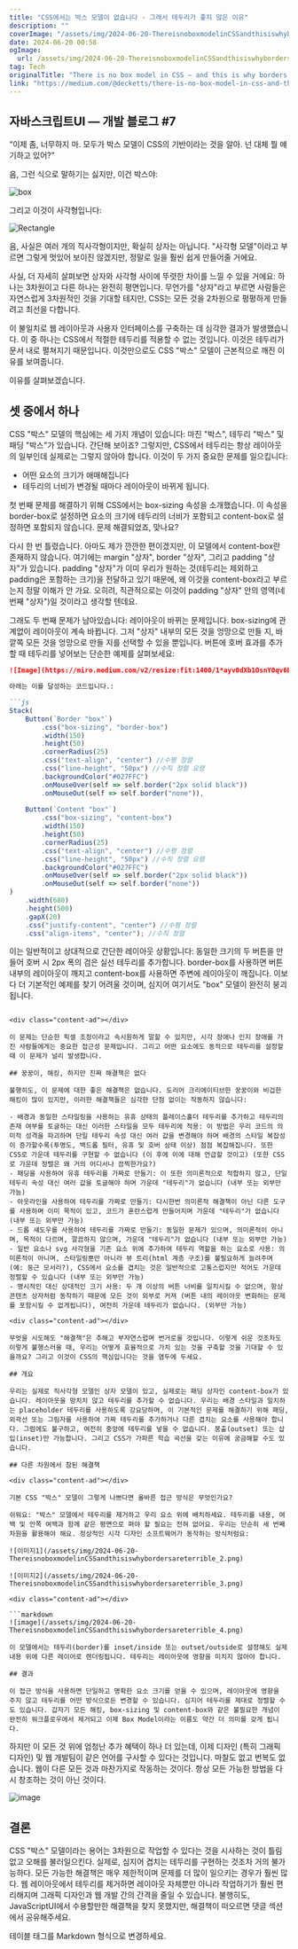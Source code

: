 ```yaml
---
title: "CSS에서는 박스 모델이 없습니다 - 그래서 테두리가 좋지 않은 이유"
description: ""
coverImage: "/assets/img/2024-06-20-ThereisnoboxmodelinCSSandthisiswhybordersareterrible_0.png"
date: 2024-06-20 00:58
ogImage: 
  url: /assets/img/2024-06-20-ThereisnoboxmodelinCSSandthisiswhybordersareterrible_0.png
tag: Tech
originalTitle: "There is no box model in CSS — and this is why borders are terrible"
link: "https://medium.com/@decketts/there-is-no-box-model-in-css-and-this-is-why-borders-are-terrible-dd7e4b736955"
---
```



## 자바스크립트UI — 개발 블로그 #7

“이제 좀, 너무하지 마. 모두가 박스 모델이 CSS의 기반이라는 것을 알아. 넌 대체 뭘 얘기하고 있어?”

음, 그런 식으로 말하기는 싫지만, 이건 박스야:

![box](/assets/img/2024-06-20-ThereisnoboxmodelinCSSandthisiswhybordersareterrible_0.png)

<div class="content-ad"></div>

그리고 이것이 사각형입니다:

![Rectangle](/assets/img/2024-06-20-ThereisnoboxmodelinCSSandthisiswhybordersareterrible_1.png)

음, 사실은 여러 개의 직사각형이지만, 확실히 상자는 아닙니다. "사각형 모델"이라고 부르면 그렇게 멋있어 보이진 않겠지만, 정말로 일을 훨씬 쉽게 만들어줄 거에요.

사실, 더 자세히 살펴보면 상자와 사각형 사이에 뚜렷한 차이를 느낄 수 있을 거에요: 하나는 3차원이고 다른 하나는 완전히 평면입니다. 무언가를 "상자"라고 부르면 사람들은 자연스럽게 3차원적인 것을 기대할 테지만, CSS는 모든 것을 2차원으로 평평하게 만들려고 최선을 다합니다.

<div class="content-ad"></div>

이 불일치로 웹 레이아웃과 사용자 인터페이스를 구축하는 데 심각한 결과가 발생했습니다. 이 중 하나는 CSS에서 적절한 테두리를 적용할 수 없는 것입니다. 이것은 테두리가 문서 내로 펼쳐지기 때문입니다. 이것만으로도 CSS "박스" 모델이 근본적으로 깨진 이유를 보여줍니다.

이유를 살펴보겠습니다.

## 셋 중에서 하나

CSS "박스" 모델의 핵심에는 세 가지 개념이 있습니다: 마진 "박스", 테두리 "박스" 및 패딩 "박스"가 있습니다. 간단해 보이죠? 그렇지만, CSS에서 테두리는 항상 레이아웃의 일부인데 실제로는 그렇지 않아야 합니다. 이것이 두 가지 중요한 문제를 일으킵니다:

<div class="content-ad"></div>

- 어떤 요소의 크기가 애매해집니다
- 테두리의 너비가 변경될 때마다 레이아웃이 바뀌게 됩니다.

첫 번째 문제를 해결하기 위해 CSS에서는 box-sizing 속성을 소개했습니다. 이 속성을 border-box로 설정하면 요소의 크기에 테두리의 너비가 포함되고 content-box로 설정하면 포함되지 않습니다. 문제 해결되었죠, 맞나요?

다시 한 번 틀렸습니다. 아마도 제가 깐깐한 편이겠지만, 이 모델에서 content-box란 존재하지 않습니다. 여기에는 margin "상자", border "상자", 그리고 padding "상자"가 있습니다. padding "상자"가 이미 우리가 원하는 것(테두리는 제외하고 padding은 포함하는 크기)을 전달하고 있기 때문에, 왜 이것을 content-box라고 부르는지 정말 이해가 안 가요. 오히려, 직관적으로는 이것이 padding "상자" 안의 영역(네 번째 "상자")일 것이라고 생각할 텐데요.

그래도 두 번째 문제가 남아있습니다: 레이아웃이 바뀌는 문제입니다. box-sizing에 관계없이 레이아웃이 계속 바뀝니다. 그저 "상자" 내부의 모든 것을 엉망으로 만들 지, 바깥쪽 모든 것을 엉망으로 만들 지를 선택할 수 있을 뿐입니다. 버튼에 호버 효과를 추가할 때 테두리를 넣어보는 단순한 예제를 살펴보세요:

<div class="content-ad"></div>

```markdown
![Image](https://miro.medium.com/v2/resize:fit:1400/1*ayv0dXb1OsnY0qv6EaxxUQ.gif)

아래는 이를 달성하는 코드입니다.:

```js
Stack(
    Button(`Border "box"`)
        .css("box-sizing", "border-box")
        .width(150)
        .height(50)
        .cornerRadius(25)
        .css("text-align", "center") //수평 정렬
        .css("line-height", "50px") //수직 정렬 요령
        .backgroundColor("#027FFC")
        .onMouseOver(self => self.border("2px solid black"))
        .onMouseOut(self => self.border("none")),
        
    Button(`Content "box"`)
        .css("box-sizing", "content-box")
        .width(150)
        .height(50)
        .cornerRadius(25)
        .css("text-align", "center") //수평 정렬
        .css("line-height", "50px") //수직 정렬 요령
        .backgroundColor("#027FFC")
        .onMouseOver(self => self.border("2px solid black"))
        .onMouseOut(self => self.border("none"))
)
    .width(680)
    .height(500)
    .gapX(20)
    .css("justify-content", "center") //수평 정렬
    .css("align-items", "center"); //수직 정렬
```

이는 일반적이고 상대적으로 간단한 레이아웃 상황입니다: 동일한 크기의 두 버튼을 만들어 호버 시 2px 폭의 검은 실선 테두리를 추가합니다. border-box를 사용하면 버튼 내부의 레이아웃이 깨지고 content-box를 사용하면 주변에 레이아웃이 깨집니다. 이보다 더 기본적인 예제를 찾기 어려울 것이며, 심지어 여기서도 "box" 모델이 완전히 붕괴됩니다.
```

<div class="content-ad"></div>

이 문제는 단순한 픽셀 조정이라고 속시원하게 말할 수 있지만, 시각 장애나 인지 장애를 가진 사람들에게는 중요한 접근성 문제입니다. 그리고 어떤 요소에도 동적으로 테두리를 설정할 때 이 문제가 널리 발생합니다.

## 꿍꿍이, 해킹, 하지만 진짜 해결책은 없다

불행히도, 이 문제에 대한 좋은 해결책은 없습니다. 도리어 크리에이티브한 꿍꿍이와 비겁한 해킹이 많이 있지만, 이러한 해결책들은 심각한 단점 없이는 작동하지 않습니다:

- 배경과 동일한 스타일링을 사용하는 유휴 상태의 플레이스홀더 테두리를 추가하고 테두리의 존재 여부를 토글하는 대신 이러한 스타일을 모두 테두리에 적용: 이 방법은 우리 코드의 의미적 성격을 파괴하며 단일 테두리 속성 대신 여러 값을 변경해야 하며 배경의 스타일 복잡성이 증가할수록(투명도, 백드롭 필터, 유휴 및 호버 상태 이상) 점점 복잡해집니다. 또한 CSS로 가운데 테두리를 구현할 수 없습니다 (이 후에 이에 대해 언급할 것이고) (또한 CSS로 가운데 정렬은 왜 거의 어디서나 끔찍한가요?)
- 패딩을 사용하여 유휴 테두리를 가짜로 만들기: 이 또한 의미론적으로 적합하지 않고, 단일 테두리 속성 대신 여러 값을 토글해야 하며 가운데 "테두리"가 없습니다 (내부 또는 외부만 가능)
- 아웃라인을 사용하여 테두리를 가짜로 만들기: 다시한번 의미론적 해결책이 아닌 다른 도구를 사용하며 이미 목적이 있고, 코드가 혼란스럽게 만들어지며 가운데 "테두리"가 없습니다 (내부 또는 외부만 가능)
- 드롭 섀도우를 사용하여 테두리를 가짜로 만들기: 동일한 문제가 있으며, 의미론적이 아니며, 목적이 다르며, 깔끔하지 않으며, 가운데 "테두리"가 없습니다 (내부 또는 외부만 가능)
- 일반 요소나 svg 사각형을 기존 요소 위에 추가하여 테두리 역할을 하는 요소로 사용: 의미론적이 아니며, 스타일링뿐만 아니라 뷰 트리(html 계층 구조)를 불필요하게 늘려주며 (예: 둥근 모서리?), CSS에서 요소를 겹치는 것은 일반적으로 고통스럽지만 적어도 가운데 정렬할 수 있습니다 (내부 또는 외부만 가능)
- 명시적인 대신 상대적인 크기 사용: 두 개 이상의 버튼 너비를 일치시킬 수 없으며, 항상 콘텐츠 상자처럼 동작하기 때문에 모든 것이 외부로 커져 (버튼 내의 레이아웃 변화하는 문제를 포함시킬 수 없게됩니다), 여전히 가운데 테두리가 없습니다. (외부만 가능)

<div class="content-ad"></div>

무엇을 시도해도 "해결책"은 추해고 부자연스럽며 번거로울 것입니다. 이렇게 쉬운 것조차도 이렇게 불행스러울 때, 우리는 어떻게 효율적으로 가치 있는 것을 구축할 것을 기대할 수 있을까요? 그리고 이것이 CSS의 핵심입니다는 것을 염두에 두세요.

## 개요

우리는 실제로 직사각형 모델인 상자 모델이 있고, 실제로는 패딩 상자인 content-box가 있습니다. 레이아웃을 망치치 않고 테두리를 추가할 수 없습니다. 우리는 배경 스타일과 일치하는 placeholder 테두리를 사용하도록 강요당하며, 이 기본적인 문제를 해결하기 위해 패딩, 외곽선 또는 그림자를 사용하여 가짜 테두리를 추가하거나 다른 겹치는 요소를 사용해야 합니다. 그럼에도 불구하고, 여전히 중앙에 테두리를 넣을 수 없습니다. 붕출(outset) 또는 삽입(inset)만 가능합니다. 그리고 CSS가 가파른 학습 곡선을 갖는 이유에 궁금해할 수도 있습니다.

## 다른 차원에서 참된 해결책

<div class="content-ad"></div>

기본 CSS "박스" 모델이 그렇게 나쁘다면 올바른 접근 방식은 무엇인가요?

쉬워요: "박스" 모델에서 테두리를 제거하고 우리 요소 위에 배치하세요. 테두리를 내용, 여백 및 안쪽 여백과 함께 같은 평면으로 펴야 할 필요는 전혀 없어요. 우리는 단순히 세 번째 차원을 활용해야 해요. 정상적인 시각 디자인 소프트웨어가 동작하는 방식처럼요:

![이미지1](/assets/img/2024-06-20-ThereisnoboxmodelinCSSandthisiswhybordersareterrible_2.png)

![이미지2](/assets/img/2024-06-20-ThereisnoboxmodelinCSSandthisiswhybordersareterrible_3.png)

<div class="content-ad"></div>

```markdown
![image](/assets/img/2024-06-20-ThereisnoboxmodelinCSSandthisiswhybordersareterrible_4.png)

이 모델에서는 테두리(border)를 inset/inside 또는 outset/outside로 설정해도 실제 내용 위에 다른 레이어로 렌더링됩니다. 테두리는 레이아웃에 영향을 미치지 않아야 합니다.

## 결과

이 접근 방식을 사용하면 단일하고 명확한 요소 크기를 얻을 수 있으며, 레이아웃에 영향을 주지 않고 테두리를 어떤 방식으로든 변경할 수 있습니다. 심지어 테두리를 제대로 정렬할 수도 있습니다. 갑자기 모든 해킹, box-sizing 및 content-box와 같은 불필요한 개념이 완전히 워크플로우에서 제거되고 이제 Box Model이라는 이름도 약간 더 의미를 갖게 됩니다.
```

<div class="content-ad"></div>

하지만 이 모든 것 위에 엄청난 추가 혜택이 하나 더 있는데, 이제 디자인 (특히 그래픽 디자인) 및 웹 개발팀이 같은 언어를 구사할 수 있다는 것입니다. 마찰도 없고 번복도 없습니다. 웹이 다른 모든 것과 마찬가지로 작동하는 것이다. 항상 모든 가능한 방법을 다시 창조하는 것이 아닌 것이다.

![image](/assets/img/2024-06-20-ThereisnoboxmodelinCSSandthisiswhybordersareterrible_5.png)

## 결론

CSS "박스" 모델이라는 용어는 3차원으로 작업할 수 있다는 것을 시사하는 것이 틀림없고 오해를 불러일으킨다. 실제로, 심지어 겹치는 테두리를 구현하는 것조차 거의 불가능하다. 모든 가능한 해결책은 매우 제한적이며 문제를 더 많이 일으키는 경우가 훨씬 많다. 웹 레이아웃에서 테두리를 제거하면 레이아웃 자체뿐만 아니라 작업하기가 훨씬 편리해지며 그래픽 디자인과 웹 개발 간의 간격을 줄일 수 있습니다. 불행히도, JavaScriptUI에서 수용할만한 해결책을 찾지 못했지만, 해결책이 떠오르면 댓글 섹션에서 공유해주세요.

<div class="content-ad"></div>

테이블 태그를 Markdown 형식으로 변경하세요.